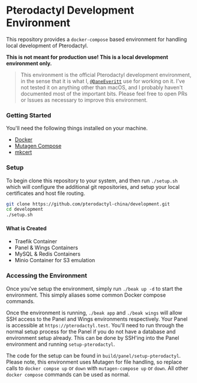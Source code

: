 # Pterodactyl Development Environment
This repository provides a `docker-compose` based environment for handling local development of Pterodactyl.

**This is not meant for production use! This is a local development environment only.**

> This environment is the official Pterodactyl development environment, in the sense that it is what
I, [`@DaneEveritt`](https://github.com/DaneEveritt) use for working on it. I've not tested it on anything
other than macOS, and I probably haven't documented most of the important bits. Please feel free to open
PRs or Issues as necessary to improve this environment.

### Getting Started
You'll need the following things installed on your machine.

* [Docker](https://docker.io)
* [Mutagen Compose](https://github.com/mutagen-io/mutagen-compose)
* [mkcert](https://github.com/FiloSottile/mkcert)

### Setup
To begin clone this repository to your system, and then run `./setup.sh` which will configure the
additional git repositories, and setup your local certificates and host file routing.

```sh
git clone https://github.com/pterodactyl-china/development.git
cd development
./setup.sh
```

#### What is Created
* Traefik Container
* Panel & Wings Containers
* MySQL & Redis Containers
* Minio Container for S3 emulation

### Accessing the Environment
Once you've setup the environment, simply run `./beak up -d` to start the environment. This simply aliases
some common Docker compose commands.

Once the environment is running, `./beak app` and `./beak wings` will allow SSH access to the Panel and
Wings environments respectively. Your Panel is accessible at `https://pterodactyl.test`. You'll need to
run through the normal setup process for the Panel if you do not have a database and environment setup
already. This can be done by SSH'ing into the Panel environment and running `setup-pterodactyl`.

The code for the setup can be found in `build/panel/setup-pterodactyl`. Please note, this environment uses
Mutagen for file handling, so replace calls to `docker compse up` or `down` with `mutagen-compose up` or `down`.
All other `docker compose` commands can be used as normal.

